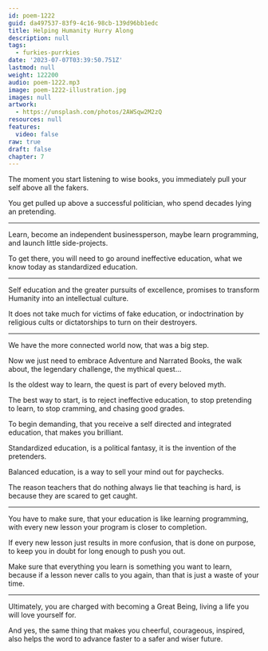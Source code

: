 ```yaml
---
id: poem-1222
guid: da497537-83f9-4c16-98cb-139d96bb1edc
title: Helping Humanity Hurry Along
description: null
tags:
  - furkies-purrkies
date: '2023-07-07T03:39:50.751Z'
lastmod: null
weight: 122200
audio: poem-1222.mp3
image: poem-1222-illustration.jpg
images: null
artwork:
  - https://unsplash.com/photos/2AWSqw2M2zQ
resources: null
features:
  video: false
raw: true
draft: false
chapter: 7
---
```


The moment you start listening to wise books,
you immediately pull your self above all the fakers.

You get pulled up above a successful politician,
who spend decades lying an pretending.

---

Learn, become an independent businessperson,
maybe learn programming, and launch little side-projects.

To get there, you will need to go around ineffective education,
what we know today as standardized education.

---

Self education and the greater pursuits of excellence,
promises to transform Humanity into an intellectual culture.

It does not take much for victims of fake education,
or indoctrination by religious cults or dictatorships to turn on their destroyers.

---

We have the more connected world now,
that was a big step.

Now we just need to embrace Adventure and Narrated Books,
the walk about, the legendary challenge, the mythical quest…

Is the oldest way to learn,
the quest is part of every beloved myth.

The best way to start, is to reject ineffective education,
to stop pretending to learn, to stop cramming, and chasing good grades.

To begin demanding,
that you receive a self directed and integrated education, that makes you brilliant.

Standardized education, is a political fantasy,
it is the invention of the pretenders.

Balanced education,
is a way to sell your mind out for paychecks.

The reason teachers that do nothing always lie that teaching is hard,
is because they are scared to get caught.

---

You have to make sure, that your education is like learning programming,
with every new lesson your program is closer to completion.

If every new lesson just results in more confusion,
that is done on purpose, to keep you in doubt for long enough to push you out.

Make sure that everything you learn is something you want to learn,
because if a lesson never calls to you again, than that is just a waste of your time.

---

Ultimately, you are charged with becoming a Great Being,
living a life you will love yourself for.

And yes, the same thing that makes you cheerful, courageous, inspired,
also helps the word to advance faster to a safer and wiser future.
